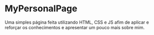 # MyPersonalPage

Uma simples página feita utilizando HTML, CSS e JS afim de aplicar e reforçar os conhecimentos e apresentar um pouco mais sobre mim.
